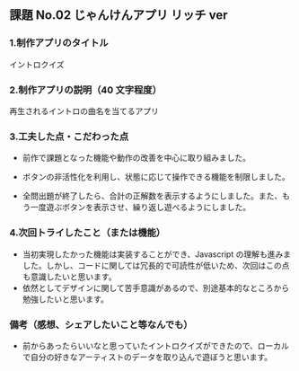 ## 課題 No.02 じゃんけんアプリ リッチ ver

### 1.制作アプリのタイトル

イントロクイズ

### 2.制作アプリの説明（40 文字程度）

再生されるイントロの曲名を当てるアプリ

### 3.工夫した点・こだわった点

- 前作で課題となった機能や動作の改善を中心に取り組みました。

- ボタンの非活性化を利用し、状態に応じて操作できる機能を制限しました。

- 全問出題が終了したら、合計の正解数を表示するようにしました。また、もう一度遊ぶボタンを表示させ、繰り返し遊べるようにしました。

### 4.次回トライしたこと（または機能）

- 当初実現したかった機能は実装することができ、Javascript の理解も進みました。しかし、コードに関しては冗長的で可読性が低いため、次回はこの点も意識したいと思います。
- 依然としてデザインに関して苦手意識があるので、別途基本的なところから勉強したいと思います。

### 備考（感想、シェアしたいこと等なんでも）

- 前からあったらいいなと思っていたイントロクイズができたので、ローカルで自分の好きなアーティストのデータを取り込んで遊ぼうと思います。
